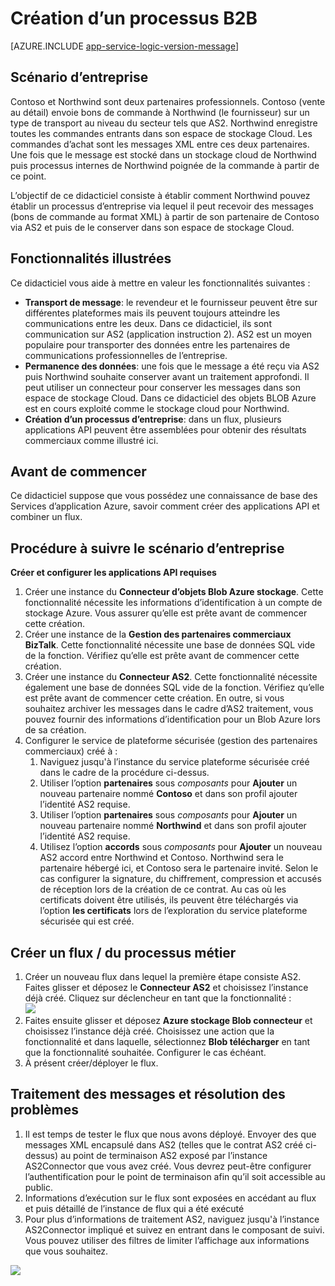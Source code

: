 <properties 
   pageTitle="Création d’un processus B2B dans le Service d’application Azure | Microsoft Azure" 
   description="Vue d’ensemble de la création d’un processus d’entreprise à entreprise" 
   services="logic-apps" 
   documentationCenter=".net,nodejs,java" 
   authors="rajram" 
   manager="erikre" 
   editor=""/>

<tags
   ms.service="logic-apps"
   ms.devlang="multiple"
   ms.topic="article"
   ms.tgt_pltfrm="na"
   ms.workload="integration" 
   ms.date="04/20/2016"
   ms.author="rajram"/>

# <a name="creating-a-b2b-process"></a>Création d’un processus B2B

[AZURE.INCLUDE [app-service-logic-version-message](../../includes/app-service-logic-version-message.md)]


## <a name="business-scenario"></a>Scénario d’entreprise 
Contoso et Northwind sont deux partenaires professionnels. Contoso (vente au détail) envoie bons de commande à Northwind (le fournisseur) sur un type de transport au niveau du secteur tels que AS2. Northwind enregistre toutes les commandes entrants dans son espace de stockage Cloud. Les commandes d’achat sont les messages XML entre ces deux partenaires. Une fois que le message est stocké dans un stockage cloud de Northwind puis processus internes de Northwind poignée de la commande à partir de ce point.
 
L’objectif de ce didacticiel consiste à établir comment Northwind pouvez établir un processus d’entreprise via lequel il peut recevoir des messages (bons de commande au format XML) à partir de son partenaire de Contoso via AS2 et puis de le conserver dans son espace de stockage Cloud.


## <a name="capabilities-demonstrated"></a>Fonctionnalités illustrées 
Ce didacticiel vous aide à mettre en valeur les fonctionnalités suivantes : 

- **Transport de message**: le revendeur et le fournisseur peuvent être sur différentes plateformes mais ils peuvent toujours atteindre les communications entre les deux. Dans ce didacticiel, ils sont communication sur AS2 (application instruction 2). AS2 est un moyen populaire pour transporter des données entre les partenaires de communications professionnelles de l’entreprise.
- **Permanence des données**: une fois que le message a été reçu via AS2 puis Northwind souhaite conserver avant un traitement approfondi. Il peut utiliser un connecteur pour conserver les messages dans son espace de stockage Cloud. Dans ce didacticiel des objets BLOB Azure est en cours exploité comme le stockage cloud pour Northwind.
- **Création d’un processus d’entreprise**: dans un flux, plusieurs applications API peuvent être assemblées pour obtenir des résultats commerciaux comme illustré ici.


## <a name="before-you-begin"></a>Avant de commencer
Ce didacticiel suppose que vous possédez une connaissance de base des Services d’application Azure, savoir comment créer des applications API et combiner un flux.


## <a name="steps-to-achieve-the-business-scenario"></a>Procédure à suivre le scénario d’entreprise
**Créer et configurer les applications API requises**

1. Créer une instance du **Connecteur d’objets Blob Azure stockage**. Cette fonctionnalité nécessite les informations d’identification à un compte de stockage Azure. Vous assurer qu’elle est prête avant de commencer cette création.
2. Créer une instance de la **Gestion des partenaires commerciaux BizTalk**. Cette fonctionnalité nécessite une base de données SQL vide de la fonction. Vérifiez qu’elle est prête avant de commencer cette création.
3. Créer une instance du **Connecteur AS2**. Cette fonctionnalité nécessite également une base de données SQL vide de la fonction. Vérifiez qu’elle est prête avant de commencer cette création. En outre, si vous souhaitez archiver les messages dans le cadre d’AS2 traitement, vous pouvez fournir des informations d’identification pour un Blob Azure lors de sa création.
4. Configurer le service de plateforme sécurisée (gestion des partenaires commerciaux) créé à :  
    1. Naviguez jusqu'à l’instance du service plateforme sécurisée créé dans le cadre de la procédure ci-dessus.
    2. Utiliser l’option **partenaires** sous *composants* pour **Ajouter** un nouveau partenaire nommé **Contoso** et dans son profil ajouter l’identité AS2 requise.
    3. Utiliser l’option **partenaires** sous *composants* pour **Ajouter** un nouveau partenaire nommé **Northwind** et dans son profil ajouter l’identité AS2 requise.
    4. Utilisez l’option **accords** sous *composants* pour **Ajouter** un nouveau AS2 accord entre Northwind et Contoso. Northwind sera le partenaire hébergé ici, et Contoso sera le partenaire invité. Selon le cas configurer la signature, du chiffrement, compression et accusés de réception lors de la création de ce contrat. Au cas où les certificats doivent être utilisés, ils peuvent être téléchargés via l’option **les certificats** lors de l’exploration du service plateforme sécurisée qui est créé.


## <a name="create-a-flow--business-process"></a>Créer un flux / du processus métier
1. Créer un nouveau flux dans lequel la première étape consiste AS2. Faites glisser et déposez le **Connecteur AS2** et choisissez l’instance déjà créé. Cliquez sur déclencheur en tant que la fonctionnalité :  
    ![][1]  
2. Faites ensuite glisser et déposez **Azure stockage Blob connecteur** et choisissez l’instance déjà créé. Choisissez une action que la fonctionnalité et dans laquelle, sélectionnez **Blob télécharger** en tant que la fonctionnalité souhaitée. Configurer le cas échéant.
3. À présent créer/déployer le flux.


## <a name="message-processing--troubleshooting"></a>Traitement des messages et résolution des problèmes
1. Il est temps de tester le flux que nous avons déployé. Envoyer des que messages XML encapsulé dans AS2 (telles que le contrat AS2 créé ci-dessus) au point de terminaison AS2 exposé par l’instance AS2Connector que vous avez créé. Vous devrez peut-être configurer l’authentification pour le point de terminaison afin qu’il soit accessible au public.
2. Informations d’exécution sur le flux sont exposées en accédant au flux et puis détaillé de l’instance de flux qui a été exécuté
3. Pour plus d’informations de traitement AS2, naviguez jusqu'à l’instance AS2Connector impliqué et suivez en entrant dans le composant de suivi. Vous pouvez utiliser des filtres de limiter l’affichage aux informations que vous souhaitez.

![][2]

<!--Image references-->
[1]: ./media/app-service-logic-create-a-b2b-process/Flow.png
[2]: ./media/app-service-logic-create-a-b2b-process/Tracking.png
 
